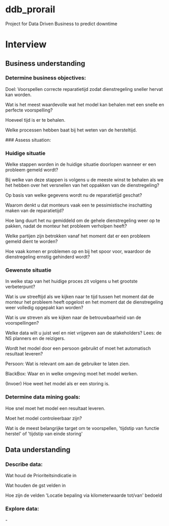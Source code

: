 # ddb_prorail
Project for Data Driven Business to predict downtime

# Interview

## Business understanding
### Determine business objectives:
<p>Doel: Voorspellen correcte reparatietijd zodat dienstregeling sneller hervat kan worden.</p>

<p>Wat is het meest waardevolle wat het model kan behalen met een snelle en perfecte voorspelling?</p>

<p>Hoeveel tijd is er te behalen.</p>

<p>Welke processen hebben baat bij het weten van de hersteltijd.</p>
### Assess situation:
<h3>Huidige situatie</h3>
<p> Welke stappen worden in de huidige situatie doorlopen wanneer er een probleem gemeld wordt?</p>
  <p>   Bij welke van deze stappen is volgens u de meeste winst te behalen als we het hebben over het versnellen van het oppakken van de dienstregeling?</p>
  <p>   Op basis van welke gegevens wordt nu de reparatietijd geschat?</p>
  <p>   Waarom denkt u dat monteurs vaak een te pessimistische inschatting maken van de reparatietijd?</p>
  <p>   Hoe lang duurt het nu gemiddeld om de gehele dienstregeling weer op te pakken, nadat de monteur het probleem verholpen heeft?</p>
  <p>   Welke partijen zijn betrokken vanaf het moment dat er een probleem gemeld dient te worden?</p>
  <p>   Hoe vaak komen er problemen op en bij het spoor voor, waardoor de dienstregeling ernstig gehinderd wordt?</p>

<h3>Gewenste situatie</h3>
<p> In welke stap van het huidige proces zit volgens u het grootste verbeterpunt?</p>
  <p>   Wat is uw streeftijd als we kijken naar te tijd tussen het moment dat de monteur het probleem heeft opgelost en het moment dat de dienstregeling weer volledig opgepakt kan worden?</p>
  <p>   Wat is uw streven als we kijken naar de betrouwbaarheid van de voorspellingen?</p>
  <p>   Welke data wilt u juist wel en niet vrijgeven aan de stakeholders? Lees: de NS planners en de reizigers.</p>

<p>Wordt het model door een persoon gebruikt of moet het automatisch resultaat leveren?</p>
  <p>   Persoon: Wat is relevant om aan de gebruiker te laten zien.</p>
  <p>   BlackBox: Waar en in welke omgeving moet het model werken.</p>

<p>(Invoer) Hoe weet het model als er een storing is.</p>

### Determine data mining goals:
<p>Hoe snel moet het model een resultaat leveren.</p>

<p>Moet het model controleerbaar zijn?</p>
<p>Wat is de meest belangrijke target om te voorspellen, 'tijdstip van functie herstel' of 'tijdstip van einde storing'</p>

## Data understanding
### Describe data:

<p>Wat houd de Prioriteitsindicatie in</p>

<p>Wat houden de gst velden in</p>

<p>Hoe zijn de velden 'Locatie bepaling via kilometerwaarde tot/van' bedoeld</p>

### Explore data:
<p>-</p>
